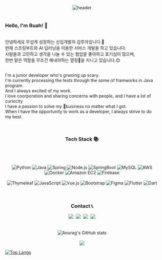 



<div align="center">
  <img src="https://capsule-render.vercel.app/api?type=rect&color=timeGradient&height=200&text=Welcome&fontSize=30"&desc=Desc&descAlign=20 alt="header">
</div>

<br/>




### Hello, I'm Ruah! 👋
<br>
<div>
안녕하세요 무섭게 성장하는 신입개발자 김루아입니다.🙂<br/>
현재 스프링부트와 AI 딥러닝을 이용한 서비스 개발을 하고 있습니다.<br/>
사람들과 고민하고 생각을 나눌 수 있는 협업을 좋아하고 호기심이 많으며,<br/>
한번 맡은 역할을 무조건 해내야하는 열정😤을 지니고 있습니다.😊<br/>
<br>

I'm a junior developer who's grwoing up scary.<br/>
I'm currently processing the tests through the some of framworks in Java program.<br/>
And I always excited of my work.<br/>
I love coorporation and sharing concerns with people, and I have a lot of curiocity<br/>
I have a passion to solve my business no matter what I got. <br/>
When I have the opportunity to work as a developer, I always strive to do my best.
</div>
<br/>

<h3 align="center">Tech Stack 📚</h3>

<div align="center">

<br/>

<div align="center">
<br/>
<br/>
  
  <img src="https://img.shields.io/badge/Python-3776AB?style=flat-square&logo=Python&logoColor=white" alt="Python"/>
  <img src="https://img.shields.io/badge/Java-007396?style=flat-square&logo=Java&logoColor=white" alt="Java"/> 
  <img src="https://img.shields.io/badge/Spring-6DB33F?style=flat-square&logo=Spring&logoColor=white" alt="Spring"/> 
  <img src="https://img.shields.io/badge/Node.js-339933?style=flat-square&logo=Node.js&logoColor=white" alt="Node.js"/> 
  <img src="https://img.shields.io/badge/SpringBoot-6DB33F?style=flat-square&logo=SpringBoot&logoColor=white" alt="SpringBoot"/> 
  <img src="https://img.shields.io/badge/Mysql-E6B91E?style=flat-square&logo=MySql&logoColor=white" alt="MySQL"/> 
  <img src="https://img.shields.io/badge/AWS-232F3E?style=flat-square&logo=AmazonAWS&logoColor=white" alt="AWS"/> 
  <img src="https://img.shields.io/badge/Docker-2496ED?style=flat-square&logo=Docker&logoColor=white" alt="Docker"/> 
  <img src="https://img.shields.io/badge/Amazon_EC2-FF9900?style=flat-square&logo=AmazonEC2&logoColor=white" alt="Amazon EC2"/>
<img src="https://img.shields.io/badge/Firebase-FFCA28?style=flat-square&logo=Firebase&logoColor=white" alt="Firebase"/>


<br/>  
<br/>
  <img src="https://img.shields.io/badge/Thymeleaf-005F0F?style=flat-square&logo=Thymeleaf&logoColor=white" alt="Thymeleaf"/> 
  <img src="https://img.shields.io/badge/JavaScript-F7DF1E?style=flat-square&logo=JavaScript&logoColor=black" alt="JavaScript"/> 
  <img src="https://img.shields.io/badge/Vue.js-4FC08D?style=flat-square&logo=Vue.js&logoColor=white" alt="Vue.js"/> 
  <img src="https://img.shields.io/badge/Bootstrap-7952B3?style=flat-square&logo=Bootstrap&logoColor=white" alt="Bootstrap"/> 
  <img src="https://img.shields.io/badge/Figma-F24E1E?style=flat-square&logo=Figma&logoColor=white" alt="Figma"/> 
  <img src="https://img.shields.io/badge/Flutter-02569B?style=flat-square&logo=Flutter&logoColor=white" alt="Flutter"/> 
  <img src="https://img.shields.io/badge/Dart-0175C2?style=flat-square&logo=Dart&logoColor=white" alt="Dart"/> 
  
  
</div>
</div>
<br/>
<br/>


<h3 align="center">Contact 📞</h3>

<div align="center">
  <a href="#"><img src="https://img.shields.io/badge/Tech%20Blog-11B48A?style=flat-square&logo=Vimeo&logoColor=white"/></a>&nbsp
  <a href="https://www.instagram.com/ruah0807/"><img src="https://img.shields.io/badge/Instagram-E4405F?style=flat-square&logo=Instagram&logoColor=white"/></a>&nbsp
  <a href="mailto:kimhk0315@gmail.com"><img src="https://img.shields.io/badge/Gmail-d14836?style=flat-square&logo=Gmail&logoColor=white"/></a>&nbsp
  <a href="https://open.kakao.com/o/Rua.na"><img src="https://img.shields.io/badge/KakaoTalk-FFCD00?style=for-the-badge&logoColor=black&logo=KakaoTalk"></a>
</div>

<br/>
<br/>




<div align="center">
  <img src="https://github-readme-stats.vercel.app/api?username=ruah0807&show_icons=true&theme=synthwave" alt="Anurag's GitHub stats">
</div>

<br/>
<div align="center">
  <a href="https://hits.seeyoufarm.com"><img src="https://hits.seeyoufarm.com/api/count/incr/badge.svg?url=https%3A%2F%2Fgithub.com%2Fruah0807&count_bg=%2376318E&title_bg=%23D5A5A5&icon=quarkus.svg&icon_color=%23E5E4E4&title=hits&edge_flat=false"/></a>
</div>



[![Top Langs](https://github-readme-stats.vercel.app/api/top-langs/?username=ruah0807&layout=compact)](https://github.com/ruah0807/github-readme-stats)
<br />





